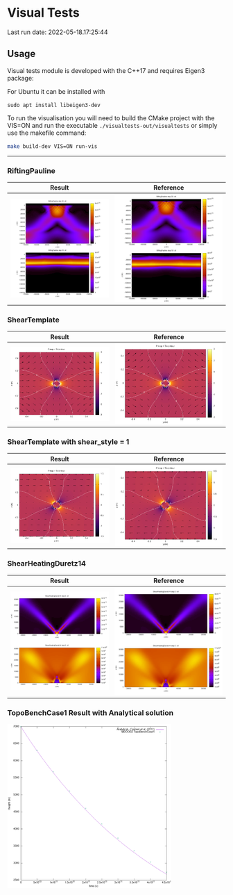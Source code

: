 # Visual Tests

Last run date: 2022-05-18.17:25:44

## Usage 

Visual tests module is developed with the C++17 and requires Eigen3 package:

For Ubuntu it can be installed with 
```
sudo apt install libeigen3-dev
```

To run the visualisation you will need to build the CMake project with the 
VIS=ON and run the executable `./visualtests-out/visualtests` or simply use the makefile command:

```bash 
make build-dev VIS=ON run-vis 
```

<hr>

### RiftingPauline

| Result  | Reference                   |
| ------------- |-----------------------------|
| ![](img/RiftingPauline.png)  | ![](img/RiftingPauline.png) |


### ShearTemplate

| Result  | Reference                   |
| ------------- |-----------------------------|
| ![](img/ShearTemplate.png)  | ![](img/ShearTemplateReference.png) |


### ShearTemplate with shear_style = 1

| Result  | Reference                   |
| ------------- |-----------------------------|
| ![](img/ShearTemplate1.png)  | ![](img/ShearTemplate1Reference.png) |

### ShearHeatingDuretz14

| Result  | Reference                   |
| ------------- |-----------------------------|
| ![](img/ShearHeatingDuretz14.png)  | ![](img/ShearHeatingDuretz14Reference.png) |


### TopoBenchCase1 Result with Analytical solution

<img style="width: 75%" src="img/TopoBenchCase1.png"/>
